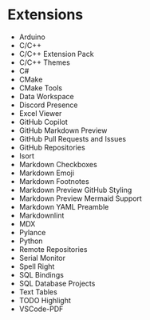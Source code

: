 # Extensions

- Arduino
- C/C++
- C/C++ Extension Pack
- C/C++ Themes
- C#
- CMake
- CMake Tools
- Data Workspace
- Discord Presence
- Excel Viewer
- GitHub Copilot
- GitHub Markdown Preview
- GitHub Pull Requests and Issues
- GitHub Repositories
- Isort
- Markdown Checkboxes
- Markdown Emoji
- Markdown Footnotes
- Markdown Preview GitHub Styling
- Markdown Preview Mermaid Support
- Markdown YAML Preamble
- Markdownlint
- MDX
- Pylance
- Python
- Remote Repositories
- Serial Monitor
- Spell Right
- SQL Bindings
- SQL Database Projects
- Text Tables
- TODO Highlight
- VSCode-PDF
